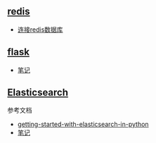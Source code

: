 ## [redis](redis)

+ [连接redis数据库](redis/00_connetc_redis.py)

## [flask](flask)
+ [笔记](flask/flask.md)



## [Elasticsearch](elasticsearch)  
  
参考文档
- [getting-started-with-elasticsearch-in-python](https://towardsdatascience.com/getting-started-with-elasticsearch-in-python-c3598e718380)
- [笔记](../docs/notes/elasticsearch/elasticsearch.md)